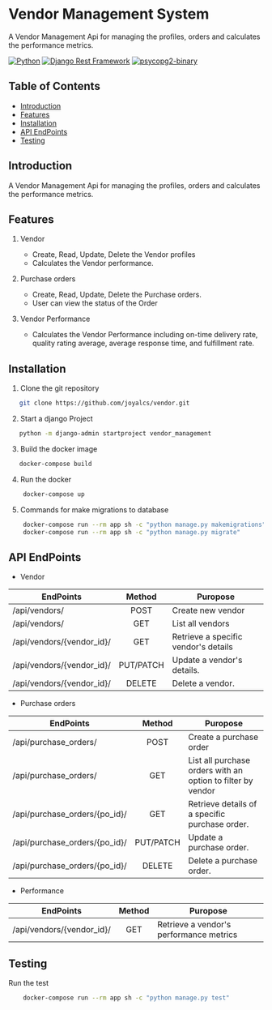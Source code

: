 
# Vendor Management System

A Vendor Management Api for managing the profiles, orders and calculates the performance metrics.




[![Python](https://img.shields.io/badge/Python-3.11.6-blue)](https://www.python.org/downloads/release/python-3116/)
[![Django Rest Framework](https://img.shields.io/badge/Django%20Rest%20Framework-3.14.0-green)](https://pypi.org/project/djangorestframework/3.14.0/)
[![psycopg2-binary](https://img.shields.io/badge/psycopg2--binary-2.9-blue)](https://pypi.org/project/psycopg2-binary/2.9/)



## Table of Contents

- [Introduction](#introduction)
- [Features](#features)
- [Installation](#installation)
- [API EndPoints](#api_endpoint)
- [Testing](#testing)

## Introduction
A Vendor Management Api for managing the profiles, orders and calculates the performance metrics.

## Features

1. Vendor
    - Create, Read, Update, Delete the Vendor profiles
    - Calculates the Vendor performance.

2. Purchase orders
   -  Create, Read, Update, Delete the Purchase orders.
    - User can view the status of the Order

3. Vendor Performance
    - Calculates the Vendor Performance including on-time delivery rate, quality rating average, average response time, and fulfillment rate.

## Installation

1. Clone the git repository

```bash
   git clone https://github.com/joyalcs/vendor.git
```
2. Start a django Project
```bash
   python -m django-admin startproject vendor_management
```

3. Build the docker image

```bash
   docker-compose build
```

4. Run the docker
```bash
    docker-compose up
```
5. Commands for make migrations to database
```bash
    docker-compose run --rm app sh -c "python manage.py makemigrations"
    docker-compose run --rm app sh -c "python manage.py migrate"
```

## API EndPoints

- Vendor

| EndPoints | Method | Puropose |
| ---------|:---------:| ---------|
| /api/vendors/  | POST    |Create new vendor    |
|  /api/vendors/  | GET   | List all vendors    |
| /api/vendors/{vendor_id}/   | GET   | Retrieve a specific vendor's details   |
| /api/vendors/{vendor_id}/   | PUT/PATCH   |  Update a vendor's details.   |
| /api/vendors/{vendor_id}/   | DELETE  | Delete a vendor.   |

- Purchase orders

| EndPoints | Method | Puropose |
| ---------|:---------:| ---------|
| /api/purchase_orders/  | POST    |  Create a purchase order   |
|  /api/purchase_orders/  | GET   | List all purchase orders with an option to filter by vendor|
| /api/purchase_orders/{po_id}/   | GET   |  Retrieve details of a specific purchase order.   |
| /api/purchase_orders/{po_id}/   | PUT/PATCH   |  Update a purchase order.   |
| /api/purchase_orders/{po_id}/   | DELETE  | Delete a purchase order.   |

- Performance

| EndPoints | Method | Puropose |
| ---------|:---------:| ---------|
| /api/vendors/{vendor_id}/   | GET    |   Retrieve a vendor's performance metrics   |

## Testing
Run the test
```bash
    docker-compose run --rm app sh -c "python manage.py test"
```
